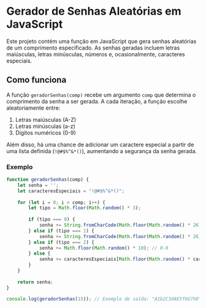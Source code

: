 # Gerador de Senhas Aleatórias em JavaScript

Este projeto contém uma função em JavaScript que gera senhas aleatórias de um comprimento especificado. As senhas geradas incluem letras maiúsculas, letras minúsculas, números e, ocasionalmente, caracteres especiais.

## Como funciona

A função `geradorSenhas(comp)` recebe um argumento `comp` que determina o comprimento da senha a ser gerada. A cada iteração, a função escolhe aleatoriamente entre:
1. Letras maiúsculas (A-Z)
2. Letras minúsculas (a-z)
3. Dígitos numéricos (0-9)

Além disso, há uma chance de adicionar um caractere especial a partir de uma lista definida (`!@#$%^&*()`), aumentando a segurança da senha gerada.

### Exemplo

```javascript
function geradorSenhas(comp) {
    let senha = '';
    let caracteresEspeciais = "!@#$%^&*()";
  
    for (let i = 0; i < comp; i++) {
        let tipo = Math.floor(Math.random() * 3);
  
        if (tipo === 0) {
            senha += String.fromCharCode(Math.floor(Math.random() * 26) + 65); // A-Z
        } else if (tipo === 1) {
            senha += String.fromCharCode(Math.floor(Math.random() * 26) + 97); // a-z
        } else if (tipo === 2) {
            senha += Math.floor(Math.random() * 10); // 0-9
        } else {
            senha += caracteresEspeciais[Math.floor(Math.random() * caracteresEspeciais.length)];
        }
    }
  
    return senha;
}

console.log(geradorSenhas(15)); // Exemplo de saída: "A1b2C3d4E5f6G7h8"
